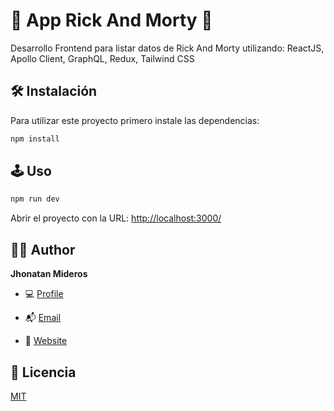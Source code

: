# 🚀 App Rick And Morty 🚀

Desarrollo Frontend para listar datos de Rick And Morty utilizando: ReactJS, Apollo Client, GraphQL, Redux, Tailwind CSS

## 🛠️ Instalación

Para utilizar este proyecto primero instale las dependencias:

```bash
npm install
```

## 🕹 Uso

```bash
npm run dev
```

Abrir el proyecto con la URL: [http://localhost:3000/](http://localhost:3000/ 'Link')

## 🧑🏻 Author

**Jhonatan Mideros**

- 💻 [Profile](https://github.com/jonmid 'Jhonatan Mideros')

- 📬 [Email](mailto:jonmid.mideros@gmail.com?subject=Hi%20from%20Project%20GitHub 'Hi!')

- 📌 [Website](https://portafolio-jonmid.vercel.app/ 'Welcome')

## 📝 Licencia

[MIT](https://choosealicense.com/licenses/mit/)
